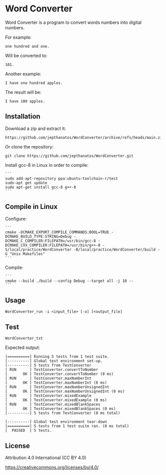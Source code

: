# Word Converter

Word Converter is a program to convert words numbers into digital numbers.

For example:

    one hundred and one.

Will be converted to:

    101.

Another example:

    I have one hundred apples.

The result will be:

    I have 100 apples.

## Installation

Download a zip and extract it:

    https://github.com/jepthanatos/WordConverter/archive/refs/heads/main.zip

Or clone the repository:

    git clone https://github.com/jepthanatos/WordConverter.git

Install gcc-8 in Linux in order to compile:

    ```
    sudo add-apt-repository ppa:ubuntu-toolchain-r/test
    sudo-apt get update
    sudo apt-get install gcc-8 g++-8
    ```

## Compile in Linux

Configure:

    ```
    cmake -DCMAKE_EXPORT_COMPILE_COMMANDS:BOOL=TRUE -DCMAKE_BUILD_TYPE:STRING=Debug -DCMAKE_C_COMPILER:FILEPATH=/usr/bin/gcc-8 -DCMAKE_CXX_COMPILER:FILEPATH=/usr/bin/g++-8 -S/local/practice/WordConverter -B/local/practice/WordConverter/build -G "Unix Makefiles"
    ```

Compile:

    ```
    cmake --build ./build --config Debug --target all -j 10 --
    ```

## Usage

    WordConverter_run -i <input_file> [-o] [<output_file]

## Test

    WordConverter_tst

Expected output:

```
[==========] Running 5 tests from 1 test suite.
[----------] Global test environment set-up.
[----------] 5 tests from TestConverter
[ RUN      ] TestConverter.convertToNumber
[       OK ] TestConverter.convertToNumber (0 ms)
[ RUN      ] TestConverter.maxNumberInt
[       OK ] TestConverter.maxNumberInt (0 ms)
[ RUN      ] TestConverter.maxNumberUnsignedInt
[       OK ] TestConverter.maxNumberUnsignedInt (0 ms)
[ RUN      ] TestConverter.mixedExample
[       OK ] TestConverter.mixedExample (0 ms)
[ RUN      ] TestConverter.mixedBlankSpaces
[       OK ] TestConverter.mixedBlankSpaces (0 ms)
[----------] 5 tests from TestConverter (0 ms total)

[----------] Global test environment tear-down
[==========] 5 tests from 1 test suite ran. (0 ms total)
[  PASSED  ] 5 tests.
```
## License

Attribution 4.0 International (CC BY 4.0)

https://creativecommons.org/licenses/by/4.0/
